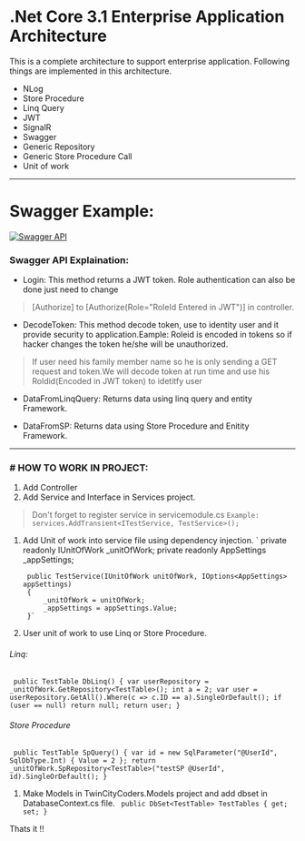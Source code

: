 # .Net Core 3.1 Enterprise Application Architecture
This is a complete architecture to support enterprise application.
Following things are implemented in this architecture.
- NLog
- Store Procedure
- Linq Query
- JWT
- SignalR
- Swagger
- Generic Repository
- Generic Store Procedure Call
- Unit of work

------------
# Swagger Example:


[![Swagger API](https://raw.githubusercontent.com/siddiquefaisal10/.Net-Core-3.1-Enterprise-Application-Architecture/master/Image/Capture.PNG "Swagger API")](https://raw.githubusercontent.com/siddiquefaisal10/.Net-Core-3.1-Enterprise-Application-Architecture/master/Image/Capture.PNG "Swagger API")

### Swagger API Explaination:
- Login:
This method returns a JWT token.
Role authentication can also be done just need to change
> [Authorize] to [Authorize(Role="RoleId Entered in JWT")]
in controller.

-  DecodeToken:
This method decode token, use to identity user and it provide security to application.Eample: Roleid is encoded in tokens so if hacker changes the token he/she will be unauthorized.
> If user need his family member name so he is only sending a GET request and token.We will decode token at run time and use his Roldid(Encoded in JWT token) to idetitfy user

- DataFromLinqQuery:
Returns data using linq query and entity Framework.

- DataFromSP:
Returns data using Store Procedure and Enitity Framework.



------------

### # **HOW TO WORK IN PROJECT:**
1. Add Controller
1. Add Service and Interface in Services project.
> Don't  forget to register service in servicemodule.cs
`Example: services.AddTransient<ITestService, TestService>();`

1. Add Unit of work into service file using dependency injection.
` private readonly IUnitOfWork _unitOfWork;
        private readonly AppSettings _appSettings;

        public TestService(IUnitOfWork unitOfWork, IOptions<AppSettings> appSettings)
        {
            _unitOfWork = unitOfWork;
            _appSettings = appSettings.Value;
        }`

1. User unit of work to use Linq or Store Procedure.

###### Linq:
` public TestTable DbLinq()
        {
            var userRepository = _unitOfWork.GetRepository<TestTable>();
            int a = 2;
            var user = userRepository.GetAll().Where(c => c.ID == a).SingleOrDefault();
            if (user == null)
                return null;
            return user;
        }`
###### Store Procedure
` public TestTable SpQuery()
        {
            var id = new SqlParameter("@UserId", SqlDbType.Int) { Value = 2 };
            return _unitOfWork.SpRepository<TestTable>("testSP @UserId", id).SingleOrDefault();
        }`

1. Make Models in TwinCityCoders.Models project and add dbset in DatabaseContext.cs file.
` public DbSet<TestTable> TestTables { get; set; }`

Thats it !!
